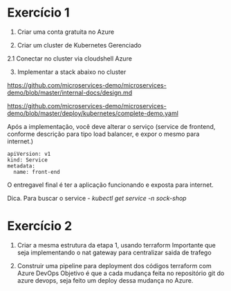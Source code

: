 # Exercício 1
1. Criar uma conta gratuita no Azure

2. Criar um cluster de Kubernetes Gerenciado

2.1 Conectar no cluster via cloudshell Azure

3. Implementar a stack abaixo no cluster

https://github.com/microservices-demo/microservices-demo/blob/master/internal-docs/design.md

https://github.com/microservices-demo/microservices-demo/blob/master/deploy/kubernetes/complete-demo.yaml

Após a implementação, você deve alterar o serviço (service de frontend, conforme descrição para tipo load balancer, e expor o mesmo para internet.)
```
apiVersion: v1
kind: Service
metadata:
  name: front-end
```
O entregavel final é ter a aplicação funcionando e exposta para internet.

Dica. Para buscar o service - *kubectl get service -n sock-shop*

# Exercício 2
1. Criar a mesma estrutura da etapa 1, usando terraform
Importante que seja implementando o nat gateway para centralizar saida de trafego

2. Construir uma pipeline para deployment dos códigos terraform com Azure DevOps
Objetivo é que a cada mudança feita no repositório git do azure devops, seja feito um deploy dessa mudança no Azure.

